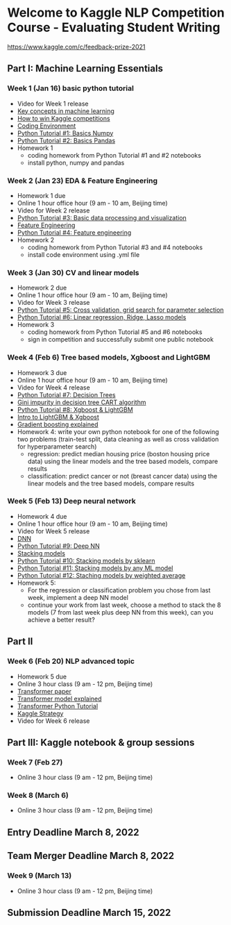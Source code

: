 # Welcome to Kaggle NLP Competition Course - Evaluating Student Writing
https://www.kaggle.com/c/feedback-prize-2021


## Part I: Machine Learning Essentials

### Week 1 (Jan 16) basic python tutorial
- Video for Week 1 release
- [Key concepts in machine learning](https://towardsdatascience.com/machine-learning-basics-part-1-a36d38c7916)
- [How to win Kaggle competitions](https://docs.google.com/document/d/14KDMW_o1yflcZd4E0PSlKxzI68zdHG20Qz6X5wmkgSA/edit?usp=sharing)
- [Coding Environment](https://docs.google.com/presentation/d/1cYZACKaB7e2vRZAv8Oe1GcVy6U_xBeOoeptJsl3KZtI/edit?usp=sharing)
- [Python Tutorial #1: Basics Numpy](https://github.com/amenda860111/kaggle_nlp/blob/main/tutorial_1_basic_numpy.ipynb)
- [Python Tutorial #2: Basics Pandas](https://github.com/amenda860111/kaggle_nlp/blob/main/tutorial_2_basic_pandas.ipynb)
- Homework 1
	- coding homework from Python Tutorial #1 and #2 notebooks
	- install python, numpy and pandas 



### Week 2 (Jan 23) EDA & Feature Engineering
- Homework 1 due
- Online 1 hour office hour (9 am - 10 am, Beijing time)
- Video for Week 2 release
- [Python Tutorial #3: Basic data processing and visualization](https://github.com/amenda860111/kaggle_nlp/blob/main/tutorial_3_data_preprocessing_visualization.ipynb)
- [Feature Engineering](https://docs.google.com/presentation/d/13gwvLolY0Ug_WKROeVYpHpblWhNhvmj3DskSxsu3Ta0/edit#slide=id.ge645f5e39a_0_55)
- [Python Tutorial #4: Feature engineering](https://github.com/amenda860111/kaggle_nlp/blob/main/tutorial_4_feature_engineering.ipynb)
- Homework 2
	- coding homework from Python Tutorial #3 and #4 notebooks
	- install code environment using .yml file



### Week 3 (Jan 30) CV and linear models
- Homework 2 due
- Online 1 hour office hour (9 am - 10 am, Beijing time)
- Video for Week 3 release
- [Python Tutorial #5: Cross validation, grid search for parameter selection](https://github.com/amenda860111/kaggle_nlp/blob/main/tutorial_5_cross_validation.ipynb)
- [Python Tutorial #6: Linear regression, Ridge, Lasso models](https://github.com/amenda860111/kaggle_nlp/blob/main/tutorial_6_linear%20models.ipynb)
- Homework 3
	- coding homework from Python Tutorial #5 and #6 notebooks
	- sign in competition and successfully submit one public notebook 


### Week 4 (Feb 6) Tree based models, Xgboost and LightGBM
- Homework 3 due
- Online 1 hour office hour (9 am - 10 am, Beijing time)
- Video for Week 4 release
- [Python Tutorial #7: Decision Trees](https://github.com/amenda860111/kaggle_nlp/blob/main/tutorial_7_decision_tree.ipynb)
- [Gini impurity in decision tree CART algorithm](https://victorzhou.com/blog/gini-impurity/)
- [Python Tutorial #8: Xgboost & LightGBM](https://github.com/amenda860111/kaggle_nlp/blob/main/tutorial_8_xgboost_LightGBM.ipynb)
- [Intro to LightGBM & Xgboost](https://www.kaggle.com/prashant111/lightgbm-classifier-in-python)
- [Gradient boosting explained](https://machinelearningmastery.com/gentle-introduction-gradient-boosting-algorithm-machine-learning/)
- Homework 4: write your own python notebook for one of the following two problems (train-test split, data cleaning as well as cross validation for hyperparameter search)
	- regression: predict median housing price (boston housing price data) using the linear models and the tree based models, compare results
	- classification: predict cancer or not (breast cancer data) using the linear models and the tree based models, compare results


### Week 5 (Feb 13) Deep neural network
- Homework 4 due
- Online 1 hour office hour (9 am - 10 am, Beijing time)
- Video for Week 5 release
- [DNN](https://docs.google.com/presentation/d/1X5zYyAD5rEJv6gQVaBy2i_0ti0_JOVGcUMwxBRnzwYE/edit#slide=id.gde0cd20ce7_0_76)
- [Python Tutorial #9: Deep NN](https://github.com/amenda860111/kaggle_nlp/blob/main/tutorial_9_deep_NN.ipynb)
- [Stacking models](https://docs.google.com/presentation/d/1DBp7sNM__CKd38C6QdATjQhdj9lK5DD6UkZqx2FZ7gI/edit#slide=id.gebaeaeb46d_0_39)
- [Python Tutorial #10: Stacking models by sklearn](https://github.com/amenda860111/kaggle_nlp/blob/main/tutorial_10_stacking_models_sklearn.ipynb)
- [Python Tutorial #11: Stacking models by any ML model](https://github.com/amenda860111/kaggle_nlp/blob/main/tutorial_11_stacking_models_by%20ML.ipynb)
- [Python Tutorial #12: Staching models by weighted average](https://github.com/amenda860111/kaggle_nlp/blob/main/tutorial_12_stacking_models_by_weighted_average.ipynb)
- Homework 5: 
	- For the regression or classification problem you chose from last week, implement a deep NN model
	- continue your work from last week, choose a method to stack the 8 models (7 from last week plus deep NN from this week), can you achieve a better result?

## Part II 
### Week 6 (Feb 20) NLP advanced topic
- Homework 5 due
- Online 3 hour class (9 am - 12 pm, Beijing time)
- [Transformer paper](https://arxiv.org/pdf/1706.03762.pdf)
- [Transformer model explained](https://jalammar.github.io/illustrated-transformer/)
- [Transformer Python Tutorial](https://github.com/amenda860111/kaggle_nlp/blob/main/transformer_tutorial.ipynb)
- [Kaggle Strategy](https://docs.google.com/presentation/d/1f6XY5kzXRCDkl08LVlJd8A0xZWtKjHSN_U-5cEA2lAM/edit#slide=id.gfbcf0bcd50_0_11)
- Video for Week 6 release

## Part III: Kaggle notebook & group sessions
### Week 7 (Feb 27)
- Online 3 hour class (9 am - 12 pm, Beijing time)
### Week 8 (March 6)
- Online 3 hour class (9 am - 12 pm, Beijing time)

## Entry Deadline March 8, 2022 
## Team Merger Deadline March 8, 2022

### Week 9 (March 13)
- Online 3 hour class (9 am - 12 pm, Beijing time)


## Submission Deadline March 15, 2022

